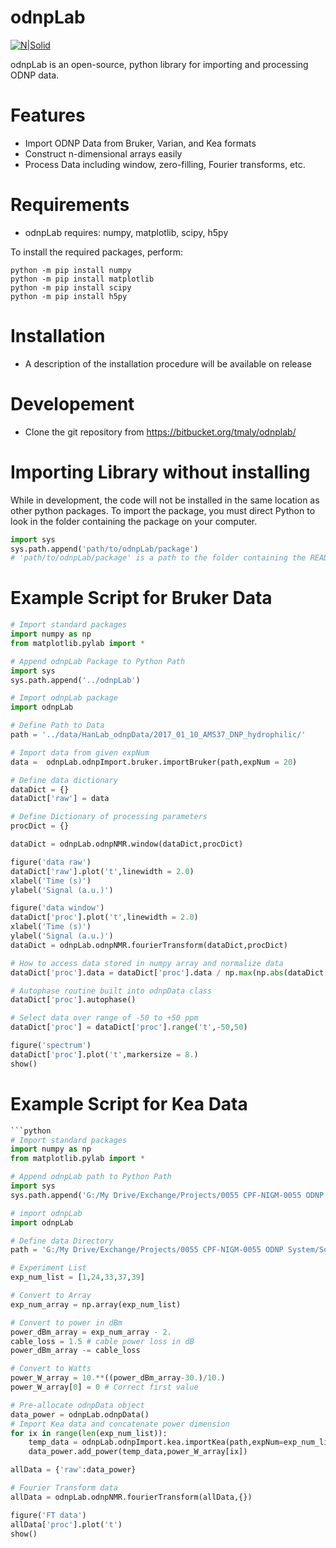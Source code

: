 # odnpLab

[![N|Solid](http://www.bridge12.com/wp-content/uploads/2016/10/b12logo.png)](http://www.bridge12.com/)

odnpLab is an open-source, python library for importing and processing ODNP data.

# Features

  - Import ODNP Data from Bruker, Varian, and Kea formats
  - Construct n-dimensional arrays easily
  - Process Data including window, zero-filling, Fourier transforms, etc.

# Requirements

  - odnpLab requires: numpy, matplotlib, scipy, h5py

To install the required packages, perform:
```console
python -m pip install numpy
python -m pip install matplotlib
python -m pip install scipy
python -m pip install h5py
```

# Installation

  - A description of the installation procedure will be available on release

# Developement 

  - Clone the git repository from https://bitbucket.org/tmaly/odnplab/

# Importing Library without installing

While in development, the code will not be installed in the same location as other python packages. To import the package, you must direct Python to look in the folder containing the package on your computer.

```python
import sys
sys.path.append('path/to/odnpLab/package')
# 'path/to/odnpLab/package' is a path to the folder containing the README.md and setup.py files
```

# Example Script for Bruker Data

```python
# Import standard packages
import numpy as np
from matplotlib.pylab import *

# Append odnpLab Package to Python Path
import sys
sys.path.append('../odnpLab')

# Import odnpLab package
import odnpLab

# Define Path to Data
path = '../data/HanLab_odnpData/2017_01_10_AMS37_DNP_hydrophilic/'

# Import data from given expNum
data =  odnpLab.odnpImport.bruker.importBruker(path,expNum = 20)

# Define data dictionary
dataDict = {}
dataDict['raw'] = data

# Define Dictionary of processing parameters
procDict = {}

dataDict = odnpLab.odnpNMR.window(dataDict,procDict)

figure('data raw')
dataDict['raw'].plot('t',linewidth = 2.0)
xlabel('Time (s)')
ylabel('Signal (a.u.)')

figure('data window')
dataDict['proc'].plot('t',linewidth = 2.0)
xlabel('Time (s)')
ylabel('Signal (a.u.)')
dataDict = odnpLab.odnpNMR.fourierTransform(dataDict,procDict)

# How to access data stored in numpy array and normalize data
dataDict['proc'].data = dataDict['proc'].data / np.max(np.abs(dataDict['proc'].data))

# Autophase routine built into odnpData class
dataDict['proc'].autophase()

# Select data over range of -50 to +50 ppm
dataDict['proc'] = dataDict['proc'].range('t',-50,50)

figure('spectrum')
dataDict['proc'].plot('t',markersize = 8.)
show()
```

# Example Script for Kea Data

```python
```python
# Import standard packages
import numpy as np
from matplotlib.pylab import *

# Append odnpLab path to Python Path
import sys
sys.path.append('G:/My Drive/Exchange/Projects/0055 CPF-NIGM-0055 ODNP System/Software/Python/odnpLab')

# import odnpLab
import odnpLab

# Define data Directory
path = 'G:/My Drive/Exchange/Projects/0055 CPF-NIGM-0055 ODNP System/Software/Python/ODNP Class/ref_data/10mM_TEMPOL_water_11-20-2019'

# Experiment List
exp_num_list = [1,24,33,37,39]

# Convert to Array
exp_num_array = np.array(exp_num_list)

# Convert to power in dBm
power_dBm_array = exp_num_array - 2.
cable_loss = 1.5 # cable power loss in dB
power_dBm_array -= cable_loss

# Convert to Watts
power_W_array = 10.**((power_dBm_array-30.)/10.)
power_W_array[0] = 0 # Correct first value

# Pre-allocate odnpData object
data_power = odnpLab.odnpData()
# Import Kea data and concatenate power dimension
for ix in range(len(exp_num_list)):
    temp_data = odnpLab.odnpImport.kea.importKea(path,expNum=exp_num_list[ix])
    data_power.add_power(temp_data,power_W_array[ix])

allData = {'raw':data_power}

# Fourier Transform data
allData = odnpLab.odnpNMR.fourierTransform(allData,{})

figure('FT data')
allData['proc'].plot('t')
show()
```

